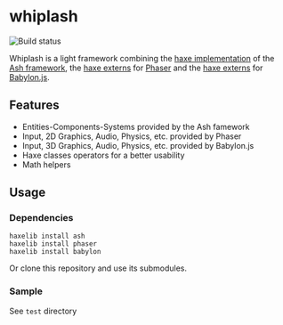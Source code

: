 # whiplash

![Build status](https://travis-ci.org/firefalcom/whiplash.svg?branch=master)

Whiplash is a light framework combining the [haxe implementation](https://github.com/firefalcom/Ash-Haxe) of the [Ash framework](http://www.ashframework.org/), the [haxe externs](https://github.com/Blank101/haxe-phaser) for [Phaser](https://github.com/photonstorm/phaser) and the [haxe externs](https://github.com/firefalcom/haxe-babylon) for [Babylon.js](https://babylonjs.com).

## Features
 * Entities-Components-Systems provided by the Ash famework
 * Input, 2D Graphics, Audio, Physics, etc. provided by Phaser
 * Input, 3D Graphics, Audio, Physics, etc. provided by Babylon.js
 * Haxe classes operators for a better usability
 * Math helpers

## Usage

### Dependencies

```shell
haxelib install ash
haxelib install phaser
haxelib install babylon
```

Or clone this repository and use its submodules.

### Sample

See `test` directory
